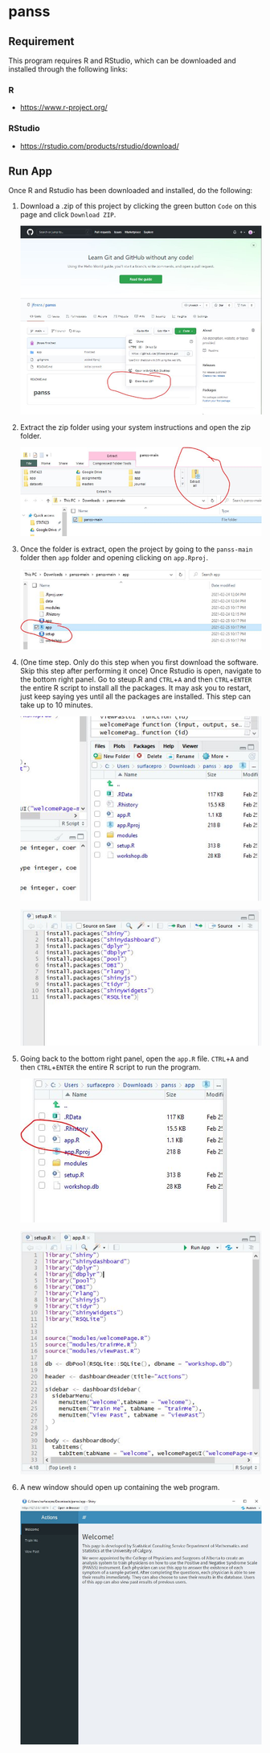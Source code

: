 # panss

## Requirement

This program requires R and RStudio, which can be downloaded and installed
through the following links:

### R

- <https://www.r-project.org/>

### RStudio

- <https://rstudio.com/products/rstudio/download/>


## Run App

Once R and Rstudio has been downloaded and installed, do the following:

1. Download a .zip of this project by clicking the green button `Code` on this page and click `Download ZIP`.

    ![Download](images/0-download.JPG)

2. Extract the zip folder using your system instructions and open the zip folder.

   ![Extract](images/1-extract.JPG)

3. Once the folder is extract, open the project by going to the `panss-main` folder then `app` folder and opening clicking on `app.Rproj`.

    ![Open project](images/2-open-project.JPG)
     
4. (One time step. Only do this step when you first download the software. Skip this step after performing it once) Once Rstudio is open, navigate to the bottom right panel. Go to steup.R and `CTRL`+`A` and then `CTRL`+`ENTER` the entire R script to install all the packages. It may ask you to restart, just keep saying yes until all the packages are installed. This step can take up to 10 minutes.

    ![Open setup](images/3-setup.JPG)
    
    ![Run setup](images/4-run-setup.JPG)

6. Going back to the bottom right panel, open the `app.R` file.  `CTRL`+`A` and then `CTRL`+`ENTER` the entire R script to run the program.

    ![Open app](images/5-app.JPG)
    
    ![Run app](images/6-run-app.JPG)
     
4. A new window should open up containing the web program.

    ![Window](images/7-window.JPG)
 
